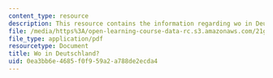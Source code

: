```yaml
---
content_type: resource
description: This resource contains the information regarding wo in Deutschland?.
file: /media/https%3A/open-learning-course-data-rc.s3.amazonaws.com/21g-401-german-i-fall-2008/0ea3bb6e4685f0f959a2a788de2ecda4_MIT21G_401F08_wo_deut.pdf
file_type: application/pdf
resourcetype: Document
title: Wo in Deutschland?
uid: 0ea3bb6e-4685-f0f9-59a2-a788de2ecda4
---
```

